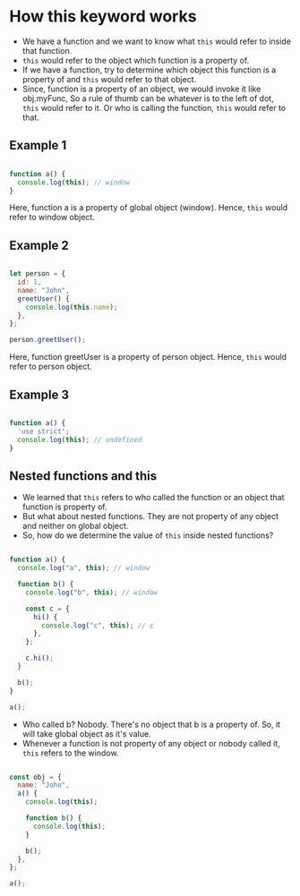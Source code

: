 # How this keyword works

- We have a function and we want to know what `this` would refer to inside that function.
- `this` would refer to the object which function is a property of.
- If we have a function, try to determine which object this function is a property of and `this` would refer to that object.
- Since, function is a property of an object, we would invoke it like obj.myFunc, So a rule of thumb can be whatever is to the left of dot, `this` would refer to it. Or who is calling the function, `this` would refer to that.


## Example 1

``` javascript

function a() {
  console.log(this); // window
}

```

Here, function a is a property of global object (window). Hence, `this` would refer to window object.

## Example 2

``` javascript

let person = {
  id: 1,
  name: "John",
  greetUser() {
    console.log(this.name);
  },
};

person.greetUser();

```

Here, function greetUser is a property of person object. Hence, `this` would refer to person object.

## Example 3

``` javascript

function a() {
  'use strict';
  console.log(this); // undefined
}

```

## Nested functions and this

- We learned that `this` refers to who called the function or an object that function is property of.
- But what about nested functions. They are not property of any object and neither on global object.
- So, how do we determine the value of `this` inside nested functions?

``` javascript

function a() {
  console.log("a", this); // window

  function b() {
    console.log("b", this); // window

    const c = {
      hi() {
        console.log("c", this); // c
      },
    };

    c.hi();
  }

  b();
}

a();

```

- Who called b? Nobody. There's no object that b is a property of. So, it will take global object as it's value.
- Whenever a function is not property of any object or nobody called it, `this` refers to the window.

``` javascript

const obj = {
  name: "John",
  a() {
    console.log(this);

    function b() {
      console.log(this);
    }

    b();
  },
};

a();

```

